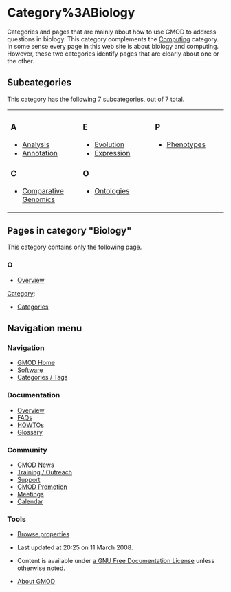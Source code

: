 



<span id="top"></span>




# <span dir="auto">Category%3ABiology</span>









Categories and pages that are mainly about how to use GMOD to address
questions in biology. This category complements the
[Computing](Category%3AComputing "Category%3AComputing") category. In some
sense every page in this web site is about biology and computing.
However, these two categories identify pages that are clearly about one
or the other.


## Subcategories

This category has the following 7 subcategories, out of 7 total.



<table style="width: 100%;">
<colgroup>
<col style="width: 33%" />
<col style="width: 33%" />
<col style="width: 33%" />
</colgroup>
<tbody>
<tr class="odd" style="vertical-align: top;">
<td style="width: 33.3%"><h3 id="a">A</h3>
<ul>
<li><a href="Category%3AAnalysis"
title="Category%3AAnalysis">Analysis</a></li>
<li><a href="Category%3AAnnotation"
title="Category%3AAnnotation">Annotation</a></li>
</ul>
<h3 id="c">C</h3>
<ul>
<li><a href="Category%3AComparative_Genomics"
title="Category%3AComparative Genomics">Comparative Genomics</a></li>
</ul></td>
<td style="width: 33.3%"><h3 id="e">E</h3>
<ul>
<li><a href="Category%3AEvolution"
title="Category%3AEvolution">Evolution</a></li>
<li><a href="Category%3AExpression"
title="Category%3AExpression">Expression</a></li>
</ul>
<h3 id="o">O</h3>
<ul>
<li><a href="Category%3AOntologies"
title="Category%3AOntologies">Ontologies</a></li>
</ul></td>
<td style="width: 33.3%"><h3 id="p">P</h3>
<ul>
<li><a href="Category%3APhenotypes"
title="Category%3APhenotypes">Phenotypes</a></li>
</ul></td>
</tr>
</tbody>
</table>




## Pages in category "Biology"

This category contains only the following page.



### O

- [Overview](Overview "Overview")







[Category](Special%3ACategories "Special%3ACategories"):

- [Categories](Category%3ACategories "Category%3ACategories")






## Navigation menu






### 



<a href="Main_Page"
style="background-image: url(../images/GMOD-cogs.png);"
title="Visit the main page"></a>


### Navigation



- <span id="n-GMOD-Home">[GMOD Home](Main_Page)</span>
- <span id="n-Software">[Software](GMOD_Components)</span>
- <span id="n-Categories-.2F-Tags">[Categories /
  Tags](Categories)</span>




### Documentation



- <span id="n-Overview">[Overview](Overview)</span>
- <span id="n-FAQs">[FAQs](Category%3AFAQ)</span>
- <span id="n-HOWTOs">[HOWTOs](Category%3AHOWTO)</span>
- <span id="n-Glossary">[Glossary](Glossary)</span>




### Community



- <span id="n-GMOD-News">[GMOD News](GMOD_News)</span>
- <span id="n-Training-.2F-Outreach">[Training /
  Outreach](Training_and_Outreach)</span>
- <span id="n-Support">[Support](Support)</span>
- <span id="n-GMOD-Promotion">[GMOD Promotion](GMOD_Promotion)</span>
- <span id="n-Meetings">[Meetings](Meetings)</span>
- <span id="n-Calendar">[Calendar](Calendar)</span>




### Tools

- <span id="t-smwbrowselink"><a href="Special%3ABrowse/Category%3ABiology" rel="smw-browse">Browse
  properties</a></span>



- <span id="footer-info-lastmod">Last updated at 20:25 on 11 March
  2008.</span>
<!-- - <span id="footer-info-viewcount">16,187 page views.</span> -->
- <span id="footer-info-copyright">Content is available under
  <a href="http://www.gnu.org/licenses/fdl-1.3.html" class="external"
  rel="nofollow">a GNU Free Documentation License</a> unless otherwise
  noted.</span>

<!-- -->

- <span id="footer-places-about">[About
  GMOD](GMOD%3AAbout "GMOD%3AAbout")</span>

<!-- -->




